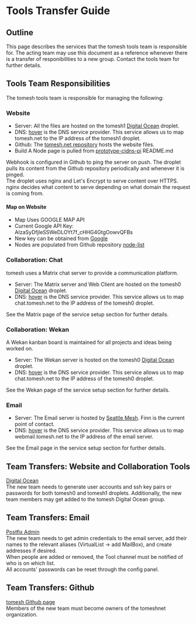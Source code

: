 # Tools Transfer Guide

## Outline
This page describes the services that the tomesh tools team is responsible for.
The acting team may use this document as a reference whenever there is a transfer of responibilities to a new group.
Contact the tools team for further details.

## Tools Team Responsibilities
The tomesh tools team is responsible for managing the following:

### Website
- Server: All the files are hosted on the tomesh1 [Digital Ocean](https://www.digitalocean.com) droplet.
- DNS: [hover](www.hover.com) is the DNS service provider. This service allows us to map tomesh.net to the IP address of the tomesh1 droplet.
- Github: The [tomesh.net repository](https://github.com/tomeshnet/tomesh.net) hosts the website files.
- Build A Node page is pulled from [prototype-cjdns-pi](https://github.com/tomeshnet/prototype-cjdns-pi) README.md

Webhook is configured in Github to ping the server on push. 
The droplet pulls its content from the Github repository periodically and whenever it is pinged.  
The droplet uses nginx and Let's Encrypt to serve content over HTTPS.  
nginx decides what content to serve depending on what domain the request is coming from.

#### Map on Website 
- Map Uses GOOGLE MAP API 
- Current Google API Key: AIzaSyDfjIeSSWeDLOYt7f_cHHG4GtgOowvQFBs
- New key can be obtained from [Google](https://developers.google.com/maps/documentation/javascript/get-api-key)
- Nodes are populated from Github repository [node-list](https://github.com/tomeshnet/node-list)

### Collaboration: Chat
tomesh uses a Matrix chat server to provide a communication platform.
- Server: The Matrix server and Web Client are hosted on the tomesh0 [Digital Ocean](https://www.digitalocean.com) droplet.
- DNS: [hover](www.hover.com) is the DNS service provider. This service allows us to map chat.tomesh.net to the IP address of the tomesh0 droplet.

See the Matrix page of the service setup section for further details.

### Collaboration: Wekan
A Wekan kanban board is maintained for all projects and ideas being worked on.
- Server: The Wekan server is hosted on the tomesh0 [Digital Ocean](https://www.digitalocean.com) droplet.
- DNS: [hover](www.hover.com) is the DNS service provider. This service allows us to map chat.tomesh.net to the IP address of the tomesh0 droplet.

See the Wekan page of the service setup section for further details.

### Email
- Server: The Email server is hosted by [Seattle Mesh](https://seattlemesh.net/). Finn is the current point of contact.
- DNS: [hover](www.hover.com) is the DNS service provider. This service allows us to map webmail.tomesh.net to the IP address of the email server.

See the Email page in the service setup section for further details.

## Team Transfers: Website and Collaboration Tools
[Digital Ocean](https://www.digitalocean.com/)  
The new team needs to generate user accounts and ssh key pairs or passwords for both tomesh0 and tomesh1 droplets.
Additionally, the new team members may get added to the tomesh Digital Ocean group. 

## Team Transfers: Email
[Postfix Admin](https://q.meshwith.me/postfixadmin/login.php)  
The new team needs to get admin credentials to the email server, add their names to the relevant aliases (VirtualList -> add MailBox), and create addresses if desired.  
When people are added or removed, the Tool channel must be notified of who is on which list.  
All accounts' passwords can be reset through the config panel.

## Team Transfers: Github
[tomesh Github page](https://github.com/tomeshnet)  
Members of the new team must become owners of the tomeshnet organization.
